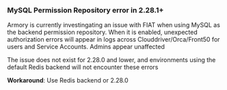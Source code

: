 ### MySQL Permission Repository error in 2.28.1+

Armory is currently investingating an issue with FIAT when using MySQL as the backend permission repository.  When it is enabled, unexpected authorization errors will appear in logs across Clouddriver/Orca/Front50 for users and Service Accounts.  Admins appear unaffected

The issue does not exist for 2.28.0 and lower, and environments using the default Redis backend will not encounter these errors

**Workaround**: Use Redis backend or 2.28.0 